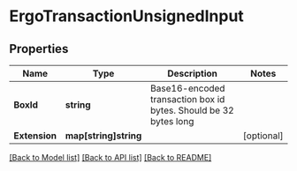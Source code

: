 # ErgoTransactionUnsignedInput

## Properties

Name | Type | Description | Notes
------------ | ------------- | ------------- | -------------
**BoxId** | **string** | Base16-encoded transaction box id bytes. Should be 32 bytes long | 
**Extension** | **map[string]string** |  | [optional] 

[[Back to Model list]](../README.md#documentation-for-models) [[Back to API list]](../README.md#documentation-for-api-endpoints) [[Back to README]](../README.md)



